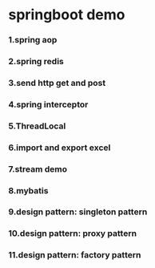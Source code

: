 # springboot demo
### 1.spring aop
### 2.spring redis
### 3.send http get and post
### 4.spring interceptor
### 5.ThreadLocal
### 6.import and export excel
### 7.stream demo
### 8.mybatis
### 9.design pattern: singleton pattern
### 10.design pattern: proxy pattern
### 11.design pattern: factory pattern